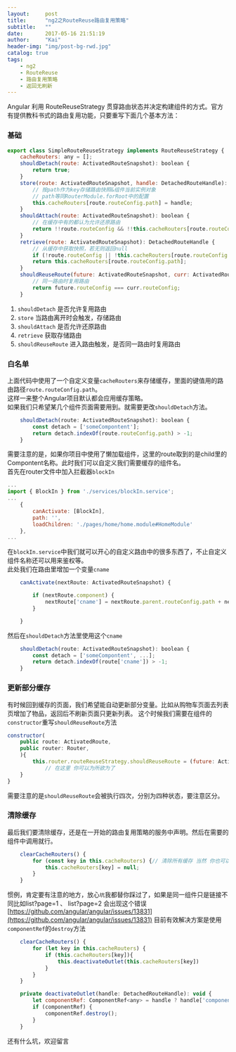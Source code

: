 ```yaml
---
layout:     post
title:      "ng2之RouteReuse路由复用策略"
subtitle:   ""
date:       2017-05-16 21:51:19
author:     "Kai"
header-img: "img/post-bg-rwd.jpg"
catalog: true
tags:
    - ng2
    - RouteReuse
    - 路由复用策略
    - 返回无刷新
---
```




Angular 利用 RouteReuseStrategy 贯穿路由状态并决定构建组件的方式。官方有提供教科书式的路由复用功能，只要重写下面几个基本方法：

### 基础
```js
export class SimpleRouteReuseStrategy implements RouteReuseStrategy {
    cacheRouters: any = [];
    shouldDetach(route: ActivatedRouteSnapshot): boolean {
        return true;
    }
    store(route: ActivatedRouteSnapshot, handle: DetachedRouteHandle): void {
        // 按path作为key存储路由快照&组件当前实例对象
        // path等同RouterModule.forRoot中的配置
        this.cacheRouters[route.routeConfig.path] = handle;
    }
    shouldAttach(route: ActivatedRouteSnapshot): boolean {
        // 在缓存中有的都认为允许还原路由
        return !!route.routeConfig && !!this.cacheRouters[route.routeConfig.path];
    }
    retrieve(route: ActivatedRouteSnapshot): DetachedRouteHandle {
        // 从缓存中获取快照，若无则返回null
        if (!route.routeConfig || !this.cacheRouters[route.routeConfig.path]) return null;
        return this.cacheRouters[route.routeConfig.path];
    }
    shouldReuseRoute(future: ActivatedRouteSnapshot, curr: ActivatedRouteSnapshot): boolean {
        // 同一路由时复用路由
        return future.routeConfig === curr.routeConfig;
    }
```

1. `shouldDetach` 是否允许复用路由
2. `store` 当路由离开时会触发，存储路由
3. `shouldAttach` 是否允许还原路由
4. `retrieve` 获取存储路由
5. `shouldReuseRoute` 进入路由触发，是否同一路由时复用路由

### 白名单

上面代码中使用了一个自定义变量`cacheRouters`来存储缓存，里面的键值用的路由路径`route.routeConfig.path`。<br>
这样一来整个Angular项目默认都会应用缓存策略。<br>
如果我们只希望某几个组件页面需要用到。就需要更改`shouldDetach`方法。<br>
```js
    shouldDetach(route: ActivatedRouteSnapshot): boolean {
        const detach = ['someCompontent'];
        return detach.indexOf(route.routeConfig.path) > -1;
    }
```
需要注意的是，如果你项目中使用了懒加载组件，这里的route取到的是child里的Compontent名称。此时我们可以自定义我们需要缓存的组件名。<br>
首先在router文件中加入拦截器`blockIn`
```js
...
import { BlockIn } from './services/blockIn.service';
...
    {
        canActivate: [BlockIn],
        path: '',
        loadChildren: './pages/home/home.module#HomeModule'
    },
...
```
在`blockIn.service`中我们就可以开心的自定义路由中的很多东西了，不止自定义组件名称还可以用来鉴权等。<br>
此处我们在路由里增加一个变量`cname`
```js
    canActivate(nextRoute: ActivatedRouteSnapshot) {

        if (nextRoute.component) {
            nextRoute['cname'] = nextRoute.parent.routeConfig.path + nextRoute.routeConfig.path;
        }

    }
```
然后在`shouldDetach`方法里使用这个`cname`
```js
    shouldDetach(route: ActivatedRouteSnapshot): boolean {
        const detach = ['someCompontent', ...];
        return detach.indexOf(route['cname']) > -1;
    }
```

### 更新部分缓存

有时候回到缓存的页面，我们希望能自动更新部分变量。比如从购物车页面去列表页增加了物品，返回后不刷新页面只更新列表。
这个时候我们需要在组件的`constructor`重写`shouldReuseRoute`方法
```js
constructor(
    public route: ActivatedRoute,
    public router: Router,
    ){
        this.router.routeReuseStrategy.shouldReuseRoute = (future: ActivatedRouteSnapshot, curr: ActivatedRouteSnapshot) => {
            // 在这里 你可以为所欲为了
    }
}
```
需要注意的是`shouldReuseRoute`会被执行四次，分别为四种状态，要注意区分。

### 清除缓存

最后我们要清除缓存，还是在一开始的路由复用策略的服务中声明。然后在需要的组件中调用就行。

```js
    clearCacheRouters() {
        for (const key in this.cacheRouters) {// 清除所有缓存 当然 你也可以自定义清除部分缓存
            this.cacheRouters[key] = null;
        }
    }

```
惯例，肯定要有注意的地方，放心`坑`我都替你踩过了，如果是同一组件只是链接不同比如list?page=1 、 list?page=2 会出现这个错误[https://github.com/angular/angular/issues/13831](https://github.com/angular/angular/issues/13831)
目前有效解决方案是使用`componentRef`的`destroy`方法

```js
    clearCacheRouters() {
        for (let key in this.cacheRouters) {
            if (this.cacheRouters[key]){
                this.deactivateOutlet(this.cacheRouters[key])
            }
        }
    }

    private deactivateOutlet(handle: DetachedRouteHandle): void {
        let componentRef: ComponentRef<any> = handle ? handle['componentRef'] : null;
        if (componentRef) {
            componentRef.destroy();
        }
    }


```
还有什么坑，欢迎留言
